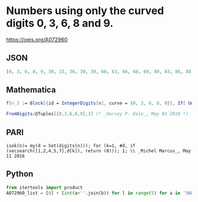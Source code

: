 # Numbers using only the curved digits 0, 3, 6, 8 and 9\.
https://oeis.org/A072960
## JSON
```JSON
[0, 3, 6, 8, 9, 30, 33, 36, 38, 39, 60, 63, 66, 68, 69, 80, 83, 86, 88, 89, 90, 93, 96, 98, 99, 300, 303, 306, 308, 309, 330, 333, 336, 338, 339, 360, 363, 366, 368, 369, 380, 383, 386, 388, 389, 390, 393, 396, 398, 399, 600, 603, 606, 608, 609, 630, 633, 636, 638]
```
## Mathematica
```Mathematica
f[n_] := Block[{id = IntegerDigits[n], curve = {0, 3, 6, 8, 9}}, If[ Union[ Join[id, curve]] == curve, True, False]]; Select[ Range[0, 240], f[ # ] & ]
```
```Mathematica
FromDigits/@Tuples[{0,3,6,8,9},3] (* _Harvey P. Dale_, May 01 2018 *)
```
## PARI
```PARI
isok(n)= my(d = Set(digits(n))); for (k=1, #d, if (vecsearch([1,2,4,5,7],d[k]), return (0))); 1; \\ _Michel Marcus_, May 11 2016
```
## Python
```Python
from itertools import product
A072960_list = [0] + [int(a+''.join(b)) for l in range(5) for a in '3689' for b in product('03689',repeat=l)] # _Chai Wah Wu_, May 12 2016
```
